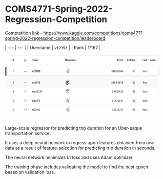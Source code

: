 # COMS4771-Spring-2022-Regression-Competition

Comptetition link - https://www.kaggle.com/competitions/coms4771-spring-2022-regression-competition/leaderboard

| ---      | ---       |
| Username | `vt2353`  |
| Rank     | 1/167     |

<p align="center">
  <img src="/reports/standings.png" width="600" height="200" title="Standings">
</p>

##

Large-scale regressor for predicting trip duration for an Uber-esque transportation service.

It uses a deep neural network to regress upon features obtained from raw data as a result of feature-selection for predicting trip duration in seconds.

The neural network minimizes L1 loss and uses Adam optimizer.

The training phase includes validating the model to find the best epoch based on validation loss.
